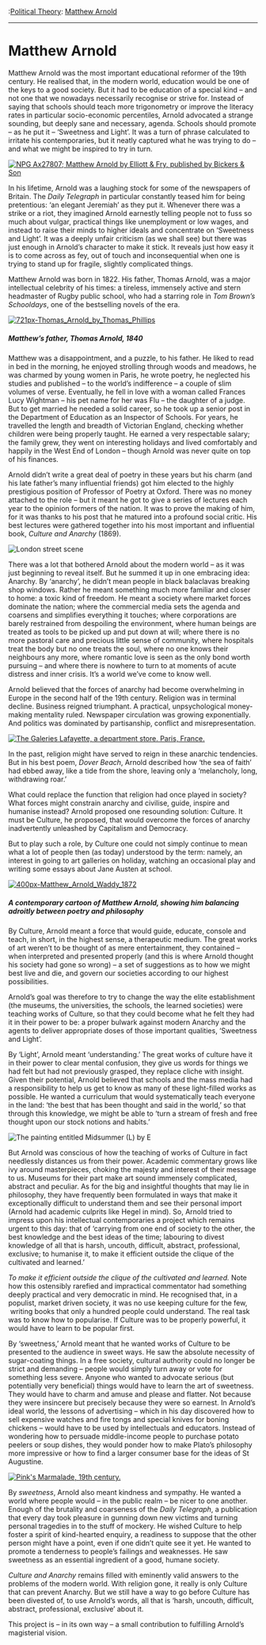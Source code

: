 :[Political Theory](https://www.theschooloflife.com/thebookoflife/category/leisure/political-theory/): [Matthew Arnold](https://www.theschooloflife.com/thebookoflife/the-great-philosophers-matthew-arnold/)

* * *

# Matthew Arnold

Matthew Arnold was the most important educational reformer of the 19th century. He realised that, in the modern world, education would be one of the keys to a good society. But it had to be education of a special kind – and not one that we nowadays necessarily recognise or strive for. Instead of saying that schools should teach more trigonometry or improve the literacy rates in particular socio-economic percentiles, Arnold advocated a strange sounding, but deeply sane and necessary, agenda. Schools should promote – as he put it – ‘Sweetness and Light’. It was a turn of phrase calculated to irritate his contemporaries, but it neatly captured what he was trying to do – and what we might be inspired to try in turn.

[![NPG Ax27807; Matthew Arnold by Elliott & Fry, published by Bickers & Son](https://www.theschooloflife.com/thebookoflife/wp-content/uploads/2014/11/Matthew_Arnold.jpg)](http://www.thebookoflife.org/wp-content/uploads/2014/11/Matthew_Arnold.jpg)

In his lifetime, Arnold was a laughing stock for some of the newspapers of Britain. The _Daily Telegraph_ in particular constantly teased him for being pretentious: ‘an elegant Jeremiah’ as they put it. Whenever there was a strike or a riot, they imagined Arnold earnestly telling people not to fuss so much about vulgar, practical things like unemployment or low wages, and instead to raise their minds to higher ideals and concentrate on ‘Sweetness and Light’. It was a deeply unfair criticism (as we shall see) but there was just enough in Arnold’s character to make it stick. It reveals just how easy it is to come across as fey, out of touch and inconsequential when one is trying to stand up for fragile, slightly complicated things.

Matthew Arnold was born in 1822. His father, Thomas Arnold, was a major intellectual celebrity of his times: a tireless, immensely active and stern headmaster of Rugby public school, who had a starring role in _Tom Brown’s Schooldays_, one of the bestselling novels of the era.

[![721px-Thomas_Arnold_by_Thomas_Phillips](https://www.theschooloflife.com/thebookoflife/wp-content/uploads/2014/11/721px-Thomas_Arnold_by_Thomas_Phillips.jpg)](http://www.thebookoflife.org/wp-content/uploads/2014/11/721px-Thomas_Arnold_by_Thomas_Phillips.jpg)

##### Matthew’s father, Thomas Arnold, 1840

Matthew was a disappointment, and a puzzle, to his father. He liked to read in bed in the morning, he enjoyed strolling through woods and meadows, he was charmed by young women in Paris, he wrote poetry, he neglected his studies and published – to the world’s indifference – a couple of slim volumes of verse. Eventually, he fell in love with a woman called Frances Lucy Wightman – his pet name for her was Flu – the daughter of a judge. But to get married he needed a solid career, so he took up a senior post in the Department of Education as an Inspector of Schools. For years, he travelled the length and breadth of Victorian England, checking whether children were being properly taught. He earned a very respectable salary; the family grew, they went on interesting holidays and lived comfortably and happily in the West End of London – though Arnold was never quite on top of his finances.

Arnold didn’t write a great deal of poetry in these years but his charm (and his late father’s many influential friends) got him elected to the highly prestigious position of Professor of Poetry at Oxford. There was no money attached to the role – but it meant he got to give a series of lectures each year to the opinion formers of the nation. It was to prove the making of him, for it was thanks to his post that he matured into a profound social critic. His best lectures were gathered together into his most important and influential book, _Culture and Anarchy_ (1869).

![London street scene](https://www.theschooloflife.com/thebookoflife/wp-content/uploads/2014/09/56300845.jpg)

There was a lot that bothered Arnold about the modern world – as it was just beginning to reveal itself. But he summed it up in one embracing idea: Anarchy. By ‘anarchy’, he didn’t mean people in black balaclavas breaking shop windows. Rather he meant something much more familiar and closer to home: a toxic kind of freedom. He meant a society where market forces dominate the nation; where the commercial media sets the agenda and coarsens and simplifies everything it touches; where corporations are barely restrained from despoiling the environment, where human beings are treated as tools to be picked up and put down at will; where there is no more pastoral care and precious little sense of community, where hospitals treat the body but no one treats the soul, where no one knows their neighbours any more, where romantic love is seen as the only bond worth pursuing – and where there is nowhere to turn to at moments of acute distress and inner crisis. It’s a world we’ve come to know well.

Arnold believed that the forces of anarchy had become overwhelming in Europe in the second half of the 19th century. Religion was in terminal decline. Business reigned triumphant. A practical, unpsychological money-making mentality ruled. Newspaper circulation was growing exponentially. And politics was dominated by partisanship, conflict and misrepresentation.

[![The Galeries Lafayette, a department store. Paris, France.](https://www.theschooloflife.com/thebookoflife/wp-content/uploads/2014/11/132459697.jpg)](http://www.thebookoflife.org/wp-content/uploads/2014/11/132459697.jpg)

In the past, religion might have served to reign in these anarchic tendencies. But in his best poem,&nbsp;_Dover Beach_, Arnold described how ‘the sea of faith’ had ebbed away, like a tide from the shore, leaving only a ‘melancholy, long, withdrawing roar.’

What could replace the function that religion had once played in society? What forces might constrain anarchy and civilise, guide, inspire and humanise instead? Arnold proposed one resounding solution: Culture. It must be Culture, he proposed, that would overcome the forces of anarchy inadvertently unleashed by Capitalism and Democracy.

But to play such a role, by Culture one could not simply continue to mean what a lot of people then (as today) understood by the term: namely, an interest in going to art galleries on holiday, watching an occasional play and writing some essays about Jane Austen at school.

[![400px-Matthew_Arnold_Waddy_1872](https://www.theschooloflife.com/thebookoflife/wp-content/uploads/2014/11/400px-Matthew_Arnold_Waddy_1872.jpg)](http://www.thebookoflife.org/wp-content/uploads/2014/11/400px-Matthew_Arnold_Waddy_1872.jpg)

##### A contemporary cartoon of Matthew Arnold, showing him balancing adroitly between poetry and philosophy

By Culture, Arnold meant a force that would guide, educate, console and teach, in short, in the highest sense, a therapeutic medium. The great works of art weren’t to be thought of as mere entertainment, they contained – when interpreted and presented properly (and this is where Arnold thought his society had gone so wrong) – a set of suggestions as to how we might best live and die, and govern our societies according to our highest possibilities.

Arnold’s goal was therefore to try to change the way the elite establishment (the museums, the universities, the schools, the learned societies) were teaching works of Culture, so that they could become what he felt they had it in their power to be: a proper bulwark against modern Anarchy and the agents to deliver appropriate doses of those important qualities, ‘Sweetness and Light’.

By ‘Light’, Arnold meant ‘understanding.’ The great works of culture have it in their power to clear mental confusion, they give us words for things we had felt but had not previously grasped, they replace cliche with insight. Given their potential, Arnold believed that schools and the mass media had a responsibility to help us get to know as many of these light-filled works as possible. He wanted a curriculum that would systematically teach everyone in the land: ‘the best that has been thought and said in the world,’ so that through this knowledge, we might be able to ‘turn a stream of fresh and free thought upon our stock notions and habits.’

![The painting entitled Midsummer (L) by E](https://www.theschooloflife.com/thebookoflife/wp-content/uploads/2014/09/125418452.jpg)

But Arnold was conscious of how the teaching of works of Culture in fact needlessly distances us from their power. Academic commentary grows like ivy around masterpieces, choking the majesty and interest of their message to us. Museums for their part make art sound immensely complicated, abstract and peculiar. As for the big and insightful thoughts that may lie in philosophy, they have frequently been formulated in ways that make it exceptionally difficult to understand them and see their personal import (Arnold had academic culprits like Hegel in mind). So, Arnold tried to impress upon his intellectual contemporaries a project which remains urgent to this day: that of ‘carrying from one end of society to the other, the best knowledge and the best ideas of the time; labouring to divest knowledge of all that is harsh, uncouth, difficult, abstract, professional, exclusive; to humanise it, to make it efficient outside the clique of the cultivated and learned.’

_To make it efficient outside the clique of the cultivated and learned._ Note how this ostensibly rarefied and impractical commentator had something deeply practical and very democratic in mind. He recognised that, in a populist, market driven society, it was no use keeping culture for the few, &nbsp;writing books that only a hundred people could understand. The real task was to know how to popularise. If Culture was to be properly powerful, it would have to learn to be popular first.

By ‘sweetness,’ Arnold meant that he wanted works of Culture to be presented to the audience in sweet ways. He saw the absolute necessity of sugar-coating things. In a free society, cultural authority could no longer be strict and demanding – people would simply turn away or vote for something less severe. Anyone who wanted to advocate serious (but potentially very beneficial) things would have to learn the art of sweetness. They would have to charm and amuse and please and flatter. Not because they were insincere but precisely because they were so earnest. In Arnold’s ideal world, the lessons of advertising – which in his day discovered how to sell expensive watches and fire tongs and special knives for boning chickens – would have to be used by intellectuals and educators. Instead of wondering how to persuade middle-income people to purchase potato peelers or soup dishes, they would ponder how to make Plato’s philosophy more impressive or how to find a larger consumer base for the ideas of St Augustine.

[![Pink's Marmalade, 19th century.](https://www.theschooloflife.com/thebookoflife/wp-content/uploads/2014/11/464495701.jpg)](http://www.thebookoflife.org/wp-content/uploads/2014/11/464495701.jpg)

By _sweetness_, Arnold also meant kindness and sympathy. He wanted a world where people would – in the public realm – be nicer to one another. Enough of the brutality and coarseness of the _Daily Telegraph_, a publication that every day took pleasure in gunning down new victims and turning personal tragedies in to the stuff of mockery. He wished Culture to help foster a spirit of kind-hearted enquiry, a readiness to suppose that the other person might have a point, even if one didn’t quite see it yet. He wanted to promote a tenderness to people’s failings and weaknesses. He saw sweetness as an essential ingredient of a good, humane society.

_Culture and Anarchy_ remains filled with eminently valid answers to the problems of the modern world. With religion gone, it really is only Culture that can prevent Anarchy. But we still have a way to go before Culture has been divested of, to use Arnold’s words, all that is ‘harsh, uncouth, difficult, abstract, professional, exclusive’ about it.

This project is – in its own way – a small contribution to fulfilling Arnold’s magisterial vision.
